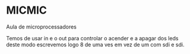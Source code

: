 # MICMIC
Aula de microprocessadores


Temos de usar in e o out para controlar o acender e a apagar dos leds deste modo escrevemos logo 8 de uma ves em vez de um com sdi e sdi.

